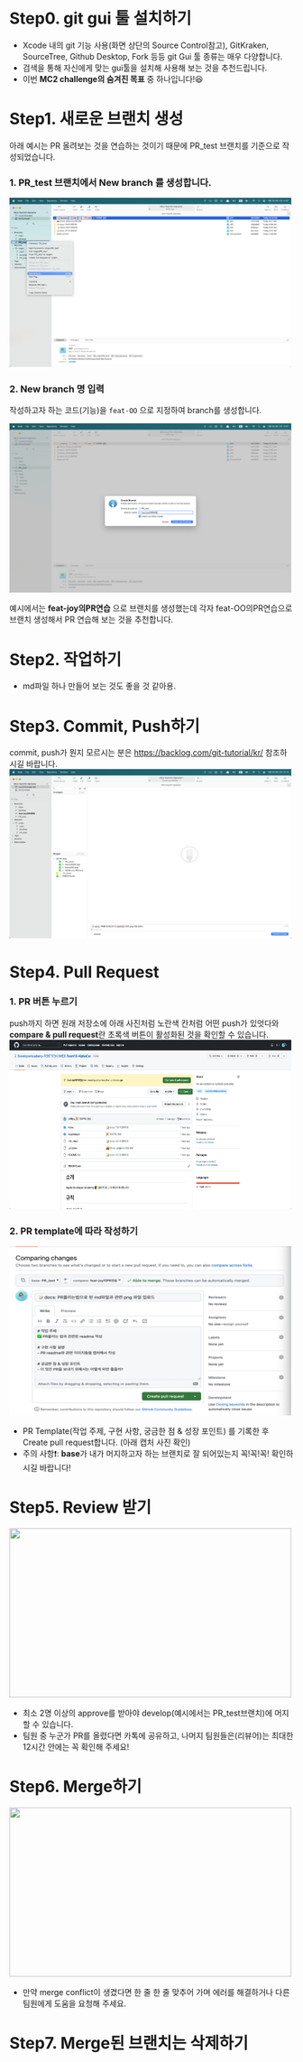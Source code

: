 # Step0. git gui 툴 설치하기
- Xcode 내의 git 기능 사용(화면 상단의 Source Control참고), GitKraken, SourceTree, Github Desktop, Fork 등등 git Gui 툴 종류는 매우 다양합니다. 
- 검색을 통해 자신에게 맞는 gui툴을 설치해 사용해 보는 것을 추천드립니다.
- 이번 **MC2 challenge의 숨겨진 목표** 중 하나입니다!😆

# Step1. 새로운 브랜치 생성
아래 예시는 PR 올려보는 것을 연습하는 것이기 때문에 PR_test 브랜치를 기준으로 작성되었습니다.
### 1. PR_test 브랜치에서 New branch 를 생성합니다.
<img src = "./PR_Step/Step1_branch생성.png" width = "500" height = "300">

### 2. New branch 명 입력
작성하고자 하는 코드(기능)을 `feat-OO` 으로 지정하여 branch를 생성합니다.

<img src = "./PR_Step/Step1_branch명설정.png" width = "500" height = "300">

예시에서는 **feat-joy의PR연습** 으로 브랜치를 생성했는데 각자 feat-OO의PR연습으로 브랜치 생성해서 PR 연습해 보는 것을 추천합니다.

# Step2. 작업하기
- md파일 하나 만들어 보는 것도 좋을 것 같아용.


# Step3. Commit, Push하기
commit, push가 뭔지 모르시는 분은 https://backlog.com/git-tutorial/kr/ 참조하시길 바랍니다.<br/>
<img src = "./PR_Step/Step3_commit,push하기.png" width = "500" height = "300">

# Step4. Pull Request 
### 1. PR 버튼 누르기
push까지 하면 원래 저장소에 아래 사진처럼 노란색 칸처럼 어떤 push가 있엇다와 **compare & pull request**란 초록색 버튼이 활성화된 것을 확인할 수 있습니다.
<br/>
<img src = "./PR_Step/Step4_PR버튼 누르기.png" width = "500" height = "300">


### 2. PR template에 따라 작성하기
<img src = "./PR_Step/Step4_PRtemplate에 따라 작성하기.png" width = "500" height = "300">
<br/>

- PR Template(작업 주제, 구현 사항, 궁금한 점 & 성장 포인트) 를 기록한 후 Create pull request합니다. (아래 캡처 사진 확인)
- 주의 사항❗️: **base**가 내가 머지하고자 하는 브랜치로 잘 되어있는지 꼭!꼭!꼭! 확인하시길 바랍니다!  

# Step5. Review 받기
<img src = "./PR_Step/Step5_생성된PR확인.png" width = "500" height = "300">
<br/>

- 최소 2명 이상의 approve를 받아야 develop(예시에서는 PR_test브랜치)에 머지할 수 있습니다.
- 팀원 중 누군가 PR를 올렸다면 카톡에 공유하고, 나머지 팀원들은(리뷰어)는 최대한 12시간 안에는 꼭 확인해 주세요!

# Step6. Merge하기
<img src = "./PR_Step/Step6_머지하기.png" width = "500" height = "300">
<br/>

- 만약 merge conflict이 생겼다면 한 줄 한 줄 맞추어 가며 에러를 해결하거나 다른 팀원에게 도움을 요청해 주세요.

# Step7. Merge된 브랜치는 삭제하기